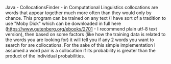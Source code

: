 Java - CollocationsFinder - in Computational Linguistics collocations are words that appear together much more often than they would only by chance. This program can be trained on any text (I have sort of a tradition to use "Moby Dick" which can be downloaded in full here (https://www.gutenberg.org/ebooks/2701 - I recommend plain utf-8 text version), then based on some factors (like how the training data is related to the words you are looking for) it will tell you if any 2 words you want to search for are collocations. For the sake of this simple implementation I assumed a word pair is a collocation if its probability is greater than the product of the individual probabilities.
